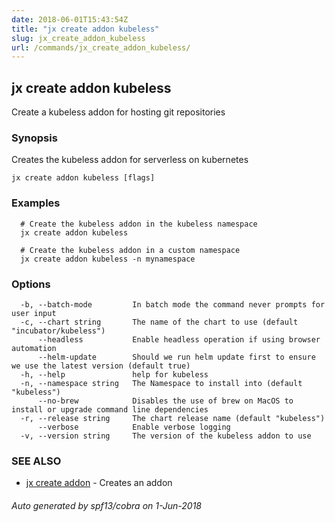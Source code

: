 ```yaml
---
date: 2018-06-01T15:43:54Z
title: "jx create addon kubeless"
slug: jx_create_addon_kubeless
url: /commands/jx_create_addon_kubeless/
---
```

## jx create addon kubeless

Create a kubeless addon for hosting git repositories

### Synopsis

Creates the kubeless addon for serverless on kubernetes

```
jx create addon kubeless [flags]
```

### Examples

```
  # Create the kubeless addon in the kubeless namespace
  jx create addon kubeless
  
  # Create the kubeless addon in a custom namespace
  jx create addon kubeless -n mynamespace
```

### Options

```
  -b, --batch-mode         In batch mode the command never prompts for user input
  -c, --chart string       The name of the chart to use (default "incubator/kubeless")
      --headless           Enable headless operation if using browser automation
      --helm-update        Should we run helm update first to ensure we use the latest version (default true)
  -h, --help               help for kubeless
  -n, --namespace string   The Namespace to install into (default "kubeless")
      --no-brew            Disables the use of brew on MacOS to install or upgrade command line dependencies
  -r, --release string     The chart release name (default "kubeless")
      --verbose            Enable verbose logging
  -v, --version string     The version of the kubeless addon to use
```

### SEE ALSO

* [jx create addon](/commands/jx_create_addon/)	 - Creates an addon

###### Auto generated by spf13/cobra on 1-Jun-2018
